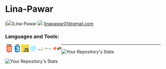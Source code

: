 # **Lina-Pawar**

#### 
[<img width="30px" src="https://img.icons8.com/ios-filled/200/1E8AD2/linkedin.png"/>]Lina-Pawar
[<img width="30px" src="https://img.icons8.com/ios-filled/200/1E8AD2/gmail-new.png"/>](mailto:linapawar01@gmail.com) linapawar01@gmail.com

### Languages and Tools:

<img align="left" alt="HTML5" width="26px" src="https://raw.githubusercontent.com/github/explore/80688e429a7d4ef2fca1e82350fe8e3517d3494d/topics/html/html.png" />

<img align="left" alt="CSS3" width="26px" src="https://raw.githubusercontent.com/github/explore/80688e429a7d4ef2fca1e82350fe8e3517d3494d/topics/css/css.png" />

<img align="left" alt="JavaScript" width="26px" src="https://raw.githubusercontent.com/github/explore/80688e429a7d4ef2fca1e82350fe8e3517d3494d/topics/javascript/javascript.png" />

<img align="left" alt="React" width="26px" src="https://raw.githubusercontent.com/github/explore/80688e429a7d4ef2fca1e82350fe8e3517d3494d/topics/react/react.png" />

<img align="left" alt="MySQL" width="26px" src="https://raw.githubusercontent.com/github/explore/80688e429a7d4ef2fca1e82350fe8e3517d3494d/topics/mysql/mysql.png" />

<img align="left" alt="MongoDB" width="26px" src="https://raw.githubusercontent.com/github/explore/80688e429a7d4ef2fca1e82350fe8e3517d3494d/topics/mongodb/mongodb.png" />

<img align="left" alt="Git" width="26px" src="https://raw.githubusercontent.com/github/explore/80688e429a7d4ef2fca1e82350fe8e3517d3494d/topics/git/git.png" />


<hr>

![Your Repository's Stats](https://github-readme-stats.vercel.app/api?username=Lina-Pawar&show_icons=true&theme=tokyonight)

![Your Repository's Stats](https://github-readme-stats.vercel.app/api/top-langs/?username=Lina-Pawar&theme=tokyonight&layout=compact)
